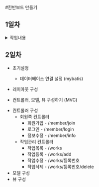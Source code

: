 #칸반보드 만들기

## 1일차
<details>
    <summary>작업내용</summary>
        1. 의존성 추가<br>
        2. 톰캣 서버 셋팅<br>
</details>

## 2일차
* 초기설정
    - 데이터베이스 연결 설정 (mybatis)

* 레이아웃 구성

* 컨트롤러, 모델, 뷰 구성하기 (MVC)
 - 컨트롤러 구성
    - 회원쪽 컨트롤러
        - 회원가입 - /member/join
        - 로그인 - /member/login
        - 정보수정 - /member/info
    - 작업관리 컨트롤러
        - 작업목록 - /works
        - 작업등록 - /works/add
        - 작업수정 - /works/등록번호
        - 작업삭제 - /works/등록번호/delete
 - 모델 구성
 - 뷰 구성